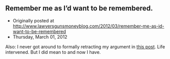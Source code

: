## Remember me as I’d want to be remembered.

 * Originally posted at http://www.lawyersgunsmoneyblog.com/2012/03/remember-me-as-id-want-to-be-remembered
 * Thursday, March 01, 2012

Also: I never got around to formally retracting my argument in [this post](http://lawyersgunsmon.wpengine.com/2011/12/in-praise-of-hitchens). Life intervened. But I did mean to and now I have.